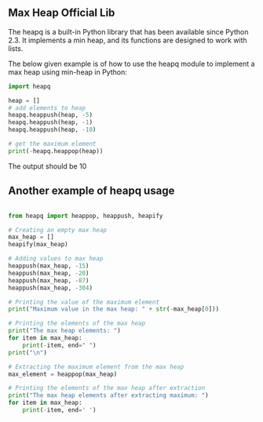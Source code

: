 ## Max Heap Official Lib
The heapq is a built-in Python library that has been available since Python 2.3. It implements a min heap, and its functions are designed to work with lists. <br>

The below given example is of how to use the heapq module to implement a max heap using min-heap in Python:

```python
import heapq

heap = []
# add elements to heap
heapq.heappush(heap, -5)
heapq.heappush(heap, -1)
heapq.heappush(heap, -10)

# get the maximum element
print(-heapq.heappop(heap))

```

The output should be 10

## Another example of heapq usage

```python

from heapq import heappop, heappush, heapify

# Creating an empty max heap
max_heap = []
heapify(max_heap)

# Adding values to max heap
heappush(max_heap, -15)
heappush(max_heap, -20)
heappush(max_heap, -87)
heappush(max_heap, -304)

# Printing the value of the maximum element
print("Maximum value in the max heap: " + str(-max_heap[0]))

# Printing the elements of the max heap
print("The max heap elements: ")
for item in max_heap:
    print(-item, end=" ")
print("\n")

# Extracting the maximum element from the max heap
max_element = heappop(max_heap)

# Printing the elements of the max heap after extraction
print("The max heap elements after extracting maximum: ")
for item in max_heap:
    print(-item, end=' ')
    
```